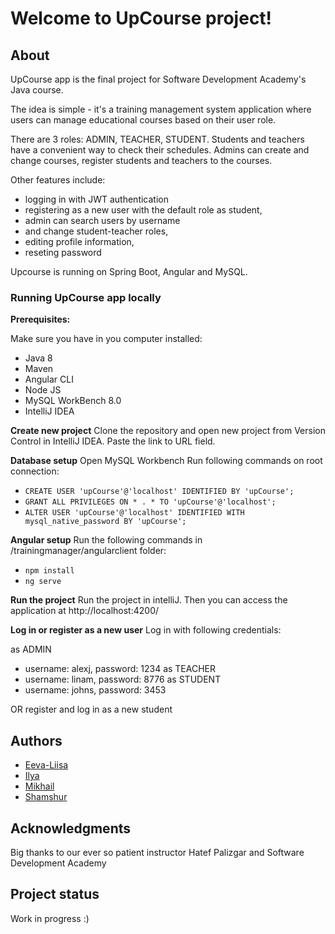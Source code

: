 # Welcome to UpCourse project!

## About
UpCourse app is the final project for Software Development Academy's Java course.

The idea is simple - it's a training management system application where users can manage educational courses based on their user role. 

There are 3 roles: ADMIN, TEACHER, STUDENT.
Students and teachers have a convenient way to check their schedules. 
Admins can create and change courses, register students and teachers to the courses.

Other features include:
 - logging in with JWT authentication
 - registering as a new user with the default role as student,
 - admin can search users by username
 - and change student-teacher roles,
 - editing profile information,
 - reseting password

Upcourse is running on Spring Boot, Angular and MySQL.

### Running UpCourse app locally

**Prerequisites:**

Make sure you have in you computer installed:
- Java 8
- Maven 
- Angular CLI
- Node JS
- MySQL WorkBench 8.0
- IntelliJ IDEA

**Create new project**
Clone the repository and open new project from Version Control in IntelliJ IDEA.
Paste the link to URL field.

**Database setup**
Open MySQL Workbench
Run following commands on root connection:
- `CREATE USER 'upCourse'@'localhost' IDENTIFIED BY 'upCourse';`
- `GRANT ALL PRIVILEGES ON * . * TO 'upCourse'@'localhost';`
- `ALTER USER 'upCourse'@'localhost' IDENTIFIED WITH mysql_native_password BY 'upCourse';`

**Angular setup**
Run the following commands in /trainingmanager/angularclient folder:
- `npm install`
- `ng serve`

**Run the project**
Run the project in intelliJ.
Then you can access the application at http://localhost:4200/

**Log in or register as a new user**
Log in with following credentials:

as ADMIN
 - username: alexj, password: 1234 
as TEACHER 
 - username: linam, password: 8776
as STUDENT
 - username: johns, password: 3453

OR register and log in as a new student

## Authors

 - [Eeva-Liisa](https://github.com/Eevaliisa)
 - [Ilya](https://github.com/ilyagarkusha)
 - [Mikhail](https://github.com/mikhailshepelev)
 - [Shamshur](https://github.com/Shamshur)

##  Acknowledgments

Big thanks to our ever so patient instructor Hatef Palizgar
and Software Development Academy

## Project status

Work in progress :)
